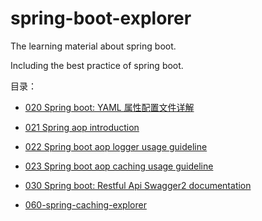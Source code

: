 # spring-boot-explorer
The learning material about spring boot.

Including the best practice of spring boot.

目录：

- [020 Spring boot: YAML 属性配置文件详解](020-yaml-guide-line.md)
- [021 Spring aop introduction](021-spring-aop-introduction.md)
- [022 Spring boot aop logger usage guideline](022-Spring-aop-logger-usage.md)
- [023 Spring boot aop caching usage guideline](023-spring-aop-cache-usage.md) 
- [030 Spring boot: Restful Api Swagger2 documentation](030-Restful-API-documentation-with-swagger2.md)

- [060-spring-caching-explorer](060-spring-caching-explorer.md)